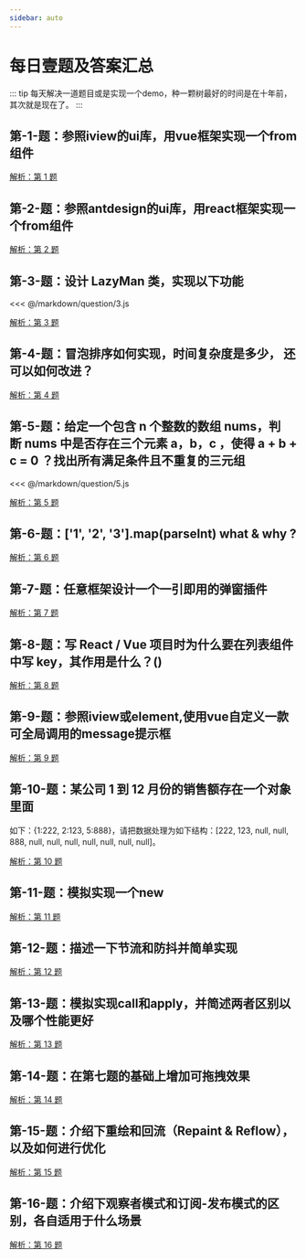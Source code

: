 ```yaml
---
sidebar: auto
---
```

# 每日壹题及答案汇总

::: tip
每天解决一道题目或是实现一个demo，种一颗树最好的时间是在十年前，其次就是现在了。
:::

## 第-1-题：参照iview的ui库，用vue框架实现一个from组件

[解析：第 1 题](/answer/1.html)

## 第-2-题：参照antdesign的ui库，用react框架实现一个from组件

[解析：第 2 题](/answer/2.html)

## 第-3-题：设计 LazyMan 类，实现以下功能

<<< @/markdown/question/3.js

[解析：第 3 题](/answer/3.html)

## 第-4-题：冒泡排序如何实现，时间复杂度是多少， 还可以如何改进？

[解析：第 4 题](/answer/4.html)

## 第-5-题：给定一个包含 n 个整数的数组 nums，判断 nums 中是否存在三个元素 a，b，c ，使得 a + b + c = 0 ？找出所有满足条件且不重复的三元组

<<< @/markdown/question/5.js

[解析：第 5 题](/answer/5.html)

## 第-6-题：['1', '2', '3'].map(parseInt) what & why ?

[解析：第 6 题](/answer/6.html)

## 第-7-题：任意框架设计一个一引即用的弹窗插件

[解析：第 7 题](/answer/7.html)

## 第-8-题：写 React / Vue 项目时为什么要在列表组件中写 key，其作用是什么？()

[解析：第 8 题](https://github.com/Advanced-Frontend/Daily-Interview-Question/issues/1)

## 第-9-题：参照iview或element,使用vue自定义一款可全局调用的message提示框

[解析：第 9 题](/answer/9.html)

## 第-10-题：某公司 1 到 12 月份的销售额存在一个对象里面

如下：{1:222, 2:123, 5:888}，请把数据处理为如下结构：[222, 123, null, null, 888, null, null, null, null, null, null, null]。

[解析：第 10 题](/answer/10.html)

## 第-11-题：模拟实现一个new

[解析：第 11 题](/answer/11.html)

## 第-12-题：描述一下节流和防抖并简单实现

[解析：第 12 题](/answer/12.html)

## 第-13-题：模拟实现call和apply，并简述两者区别以及哪个性能更好

[解析：第 13 题](/answer/13.html)

## 第-14-题：在第七题的基础上增加可拖拽效果

[解析：第 14 题](/answer/14.html)

## 第-15-题：介绍下重绘和回流（Repaint & Reflow），以及如何进行优化

[解析：第 15 题](https://github.com/Advanced-Frontend/Daily-Interview-Question/issues/24)

## 第-16-题：介绍下观察者模式和订阅-发布模式的区别，各自适用于什么场景

[解析：第 16 题](https://github.com/Advanced-Frontend/Daily-Interview-Question/issues/25)

<sky-dream></sky-dream>

<style>
.theme-default-content:not(.custom){
    margin-right: 250px;
    padding: 2rem 2.5rem;
    max-width:850px;
}
</style>

